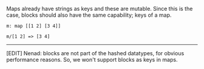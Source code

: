 Maps already have strings as keys and these are mutable.  Since this is the case, blocks should also have the same capability; keys of a map.

```
m: map [[1 2] [3 4]]

m/[1 2] => [3 4]
```

---
[EDIT] Nenad: blocks are not part of the hashed datatypes, for obvious performance reasons. So, we won't support blocks as keys in maps.